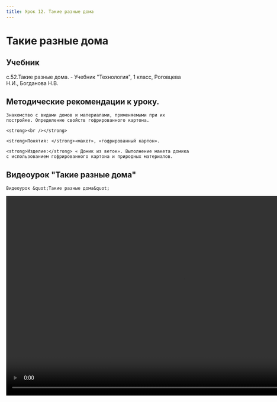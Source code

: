 ```yaml
---
title: Урок 12. Такие разные дома
---
```


# Такие разные дома

## Учебник

с.52.Такие разные дома. - Учебник "Технология", 1 класс, Роговцева Н.И., Богданова Н.В.

## Методические рекомендации к уроку.

<p>
	Знакомство с видами домов и материалами, применяемыми при их постройке. Определение свойств гофрированного картона. 
</p>
<p>
	<strong><br /></strong>
</p>
<p>
	<strong>Понятия: </strong>«макет», «гофрированный картон».
</p>
<p>
	<strong>Изделие:</strong> « Домик из веток». Выполнение макета домика с использованием гофрированного картона и природных материалов.
</p>

## Видеоурок "Такие разные дома"

<p>
	Видеоурок &quot;Такие разные дома&quot;
</p>


<video width="960" height="540" controls>
  <source src="https://vod-progressive.akamaized.net/exp=1667469444~acl=%2Fvimeo-prod-skyfire-std-us%2F01%2F235%2F15%2F376175955%2F1569522308.mp4~hmac=ba6f655cfaf7aae9667045c0b869ab62b62356f7bd68ceec03e573673e17310e/vimeo-prod-skyfire-std-us/01/235/15/376175955/1569522308.mp4" type="video/mp4">
Your browser does not support the video tag.
</video>
